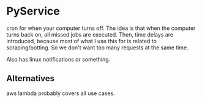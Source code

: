 # PyService
cron for when your computer turns off. The idea is that when the computer turns back on, all missed jobs are executed. Then, time delays are introduced, because most of what I use this for is related to scraping/botting. So we don't want too many requests at the same time.

Also has linux notifications or something.

## Alternatives
aws lambda probably covers all use cases.
